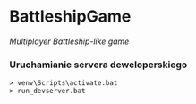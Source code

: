 # BattleshipGame
_Multiplayer Battleship-like game_

### Uruchamianie servera deweloperskiego
```
> venv\Scripts\activate.bat
> run_devserver.bat
```
